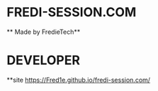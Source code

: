 # FREDI-SESSION.COM

** Made by FredieTech**

# DEVELOPER 


**site
https://Fred1e.github.io/fredi-session.com/
